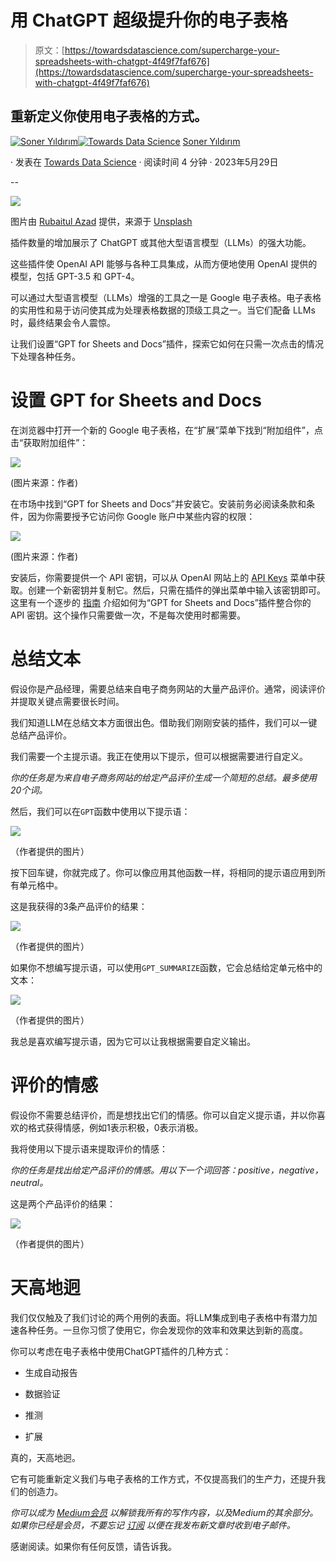 # 用 ChatGPT 超级提升你的电子表格

> 原文：[https://towardsdatascience.com/supercharge-your-spreadsheets-with-chatgpt-4f49f7faf676](https://towardsdatascience.com/supercharge-your-spreadsheets-with-chatgpt-4f49f7faf676)

## 重新定义你使用电子表格的方式。

[](https://sonery.medium.com/?source=post_page-----4f49f7faf676--------------------------------)[![Soner Yıldırım](../Images/c589572e9d1ee176cd4f5a0008173f1b.png)](https://sonery.medium.com/?source=post_page-----4f49f7faf676--------------------------------)[](https://towardsdatascience.com/?source=post_page-----4f49f7faf676--------------------------------)[![Towards Data Science](../Images/a6ff2676ffcc0c7aad8aaf1d79379785.png)](https://towardsdatascience.com/?source=post_page-----4f49f7faf676--------------------------------) [Soner Yıldırım](https://sonery.medium.com/?source=post_page-----4f49f7faf676--------------------------------)

· 发表在 [Towards Data Science](https://towardsdatascience.com/?source=post_page-----4f49f7faf676--------------------------------) · 阅读时间 4 分钟 · 2023年5月29日

--

![](../Images/0acc3162bcd438704499562553dfa515.png)

图片由 [Rubaitul Azad](https://unsplash.com/@rubaitulazad?utm_source=unsplash&utm_medium=referral&utm_content=creditCopyText) 提供，来源于 [Unsplash](https://unsplash.com/photos/GauA0hiEwDk?utm_source=unsplash&utm_medium=referral&utm_content=creditCopyText)

插件数量的增加展示了 ChatGPT 或其他大型语言模型（LLMs）的强大功能。

这些插件使 OpenAI API 能够与各种工具集成，从而方便地使用 OpenAI 提供的模型，包括 GPT-3.5 和 GPT-4。

可以通过大型语言模型（LLMs）增强的工具之一是 Google 电子表格。电子表格的实用性和易于访问使其成为处理表格数据的顶级工具之一。当它们配备 LLMs 时，最终结果会令人震惊。

让我们设置“GPT for Sheets and Docs”插件，探索它如何在只需一次点击的情况下处理各种任务。

# 设置 GPT for Sheets and Docs

在浏览器中打开一个新的 Google 电子表格，在“扩展”菜单下找到“附加组件”，点击“获取附加组件”：

![](../Images/a3b694ebdef67c05ae852c4adb7d7f23.png)

(图片来源：作者)

在市场中找到“GPT for Sheets and Docs”并安装它。安装前务必阅读条款和条件，因为你需要授予它访问你 Google 账户中某些内容的权限：

![](../Images/68ddf5f8c89f532d02f98ce6cc60ceb1.png)

(图片来源：作者)

安装后，你需要提供一个 API 密钥，可以从 OpenAI 网站上的 [API Keys](https://platform.openai.com/account/api-keys) 菜单中获取。创建一个新密钥并复制它。然后，只需在插件的弹出菜单中输入该密钥即可。这里有一个逐步的 [指南](https://gptforwork.com/setup/how-to-set-up-api-key) 介绍如何为“GPT for Sheets and Docs”插件整合你的 API 密钥。这个操作只需要做一次，不是每次使用时都需要。

# 总结文本

假设你是产品经理，需要总结来自电子商务网站的大量产品评价。通常，阅读评价并提取关键点需要很长时间。

我们知道LLM在总结文本方面很出色。借助我们刚刚安装的插件，我们可以一键总结产品评价。

我们需要一个主提示语。我正在使用以下提示，但可以根据需要进行自定义。

*你的任务是为来自电子商务网站的给定产品评价生成一个简短的总结。最多使用20个词。*

然后，我们可以在`GPT`函数中使用以下提示语：

![](../Images/7cbee4a2b394a7101d812fdca7907357.png)

（作者提供的图片）

按下回车键，你就完成了。你可以像应用其他函数一样，将相同的提示语应用到所有单元格中。

这是我获得的3条产品评价的结果：

![](../Images/8c9b818b90d9f74a1b1b05cca79201f1.png)

（作者提供的图片）

如果你不想编写提示语，可以使用`GPT_SUMMARIZE`函数，它会总结给定单元格中的文本：

![](../Images/f072a7b3f49780902ed8a6540f997037.png)

（作者提供的图片）

我总是喜欢编写提示语，因为它可以让我根据需要自定义输出。

# 评价的情感

假设你不需要总结评价，而是想找出它们的情感。你可以自定义提示语，并以你喜欢的格式获得情感，例如1表示积极，0表示消极。

我将使用以下提示语来提取评价的情感：

*你的任务是找出给定产品评价的情感。用以下一个词回答：positive，negative，neutral。*

这是两个产品评价的结果：

![](../Images/c70771a1053a4b654f39db33b990272b.png)

（作者提供的图片）

# 天高地迥

我们仅仅触及了我们讨论的两个用例的表面。将LLM集成到电子表格中有潜力加速各种任务。一旦你习惯了使用它，你会发现你的效率和效果达到新的高度。

你可以考虑在电子表格中使用ChatGPT插件的几种方式：

+   生成自动报告

+   数据验证

+   推测

+   扩展

真的，天高地迥。

它有可能重新定义我们与电子表格的工作方式，不仅提高我们的生产力，还提升我们的创造力。

*你可以成为* [*Medium会员*](https://sonery.medium.com/membership) *以解锁我所有的写作内容，以及Medium的其余部分。如果你已经是会员，不要忘记* [*订阅*](https://sonery.medium.com/subscribe) *以便在我发布新文章时收到电子邮件。*

感谢阅读。如果你有任何反馈，请告诉我。
